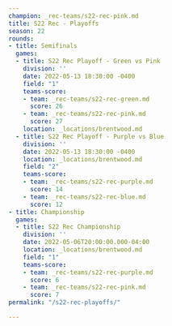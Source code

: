 ```yaml
---
champion: _rec-teams/s22-rec-pink.md
title: S22 Rec - Playoffs
season: 22
rounds:
- title: Semifinals
  games:
  - title: S22 Rec Playoff - Green vs Pink
    division: ''
    date: 2022-05-13 18:30:00 -0400
    field: "1"
    teams-score:
    - team: _rec-teams/s22-rec-green.md
      score: 26
    - team: _rec-teams/s22-rec-pink.md
      score: 27
    location: _locations/brentwood.md
  - title: S22 Rec Playoff - Purple vs Blue
    division: ''
    date: 2022-05-13 18:30:00 -0400
    location: _locations/brentwood.md
    field: "2"
    teams-score:
    - team: _rec-teams/s22-rec-purple.md
      score: 14
    - team: _rec-teams/s22-rec-blue.md
      score: 12
- title: Championship
  games:
  - title: S22 Rec Championship
    division: ''
    date: 2022-05-06T20:00:00.000-04:00
    location: _locations/brentwood.md
    field: "1"
    teams-score:
    - team: _rec-teams/s22-rec-purple.md
      score: 6
    - team: _rec-teams/s22-rec-pink.md
      score: 7
permalink: "/s22-rec-playoffs/"

---
```

